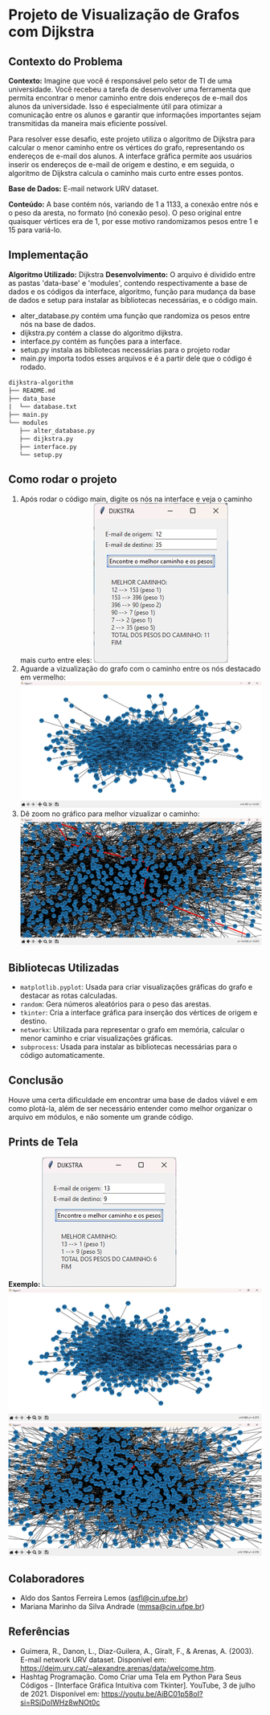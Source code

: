 # Projeto de Visualização de Grafos com Dijkstra

## Contexto do Problema

**Contexto:** Imagine que você é responsável pelo setor de TI de uma universidade. Você recebeu a tarefa de desenvolver uma ferramenta que permita encontrar o menor caminho entre dois endereços de e-mail dos alunos da universidade. Isso é especialmente útil para otimizar a comunicação entre os alunos e garantir que informações importantes sejam transmitidas da maneira mais eficiente possível.

Para resolver esse desafio, este projeto utiliza o algoritmo de Dijkstra para calcular o menor caminho entre os vértices do grafo, representando os endereços de e-mail dos alunos. A interface gráfica permite aos usuários inserir os endereços de e-mail de origem e destino, e em seguida, o algoritmo de Dijkstra calcula o caminho mais curto entre esses pontos.

**Base de Dados:**  E-mail network URV dataset.

**Conteúdo:** A base contém nós, variando de 1 a 1133, a conexão entre nós e o peso da aresta, no formato (nó conexão peso). O peso original entre quaisquer vértices era de 1, por esse motivo randomizamos pesos entre 1 e 15 para variá-lo.

## Implementação

**Algoritmo Utilizado:** Dijkstra
**Desenvolvimento:** O arquivo é dividido entre as pastas 'data-base' e 'modules', contendo respectivamente a base de dados e os códigos da interface, algoritmo, função para mudança da base de dados e setup para instalar as bibliotecas necessárias, e o código main. 
- alter_database.py contém uma função que randomiza os pesos entre nós na base de dados. 
- dijkstra.py contém a classe do algoritmo dijkstra. 
- interface.py contém as funções para a interface.
- setup.py instala as bibliotecas necessárias para o projeto rodar
- main.py importa todos esses arquivos e é a partir dele que o código é rodado.

```
dijkstra-algorithm
├── README.md
├── data_base
|  └── database.txt
├── main.py
└── modules
   ├── alter_database.py
   ├── dijkstra.py
   ├── interface.py
   └── setup.py
```

## Como rodar o projeto
1. Após rodar o código main, digite os nós na interface e veja o caminho mais curto entre eles:
    <img src=".\assets\exemplo_1.jpeg" />
2. Aguarde a vizualização do grafo com o caminho entre os nós destacado em vermelho:
    <img src=".\assets\grafo_1.1.jpeg" />
3. Dê zoom no gráfico para melhor vizualizar o caminho:
    <img src=".\assets\grafo_1.2.jpeg" />

## Bibliotecas Utilizadas

-  `matplotlib.pyplot`: Usada para criar visualizações gráficas do grafo e destacar as rotas calculadas.
- `random`: Gera números aleatórios para o peso das arestas.
- `tkinter`: Cria a interface gráfica para inserção dos vértices de origem e destino.
- `networkx`: Utilizada para representar o grafo em memória, calcular o menor caminho e criar visualizações gráficas.
- `subprocess`: Usada para instalar as bibliotecas necessárias para o código automaticamente.

## Conclusão

Houve uma certa dificuldade em encontrar uma base de dados viável e em como plotá-la, além de ser necessário entender como melhor organizar o arquivo em módulos, e não somente um grande código.

## Prints de Tela

**Exemplo:**
<img src=".\assets\exemplo_2.jpeg" />
<img src=".\assets\grafo_2.1.jpeg" />
<img src=".\assets\grafo_2.2.jpeg" />

## Colaboradores

- Aldo dos Santos Ferreira Lemos (asfl@cin.ufpe.br)
- Mariana Marinho da Silva Andrade (mmsa@cin.ufpe.br)

## Referências

- Guimera, R., Danon, L., Diaz-Guilera, A., Giralt, F., & Arenas, A. (2003). E-mail network URV dataset. Disponível em: https://deim.urv.cat/~alexandre.arenas/data/welcome.htm.
- Hashtag Programação. Como Criar uma Tela em Python Para Seus Códigos - [Interface Gráfica Intuitiva com Tkinter]. YouTube, 3 de julho de 2021. Disponível em: https://youtu.be/AiBC01p58oI?si=RSjDoIWHz8wNOt0c
